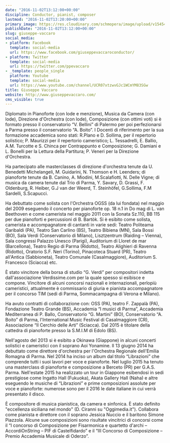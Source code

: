 ```yaml
---
date: "2016-11-02T13:12:00+00:00"
discipline: Conductor, pianist, composer
lastmod: "2016-11-02T13:20:00+00:00"
primary_image: https://res.cloudinary.com/schmopera/image/upload/v1545409169/media/webhook-uploads/1478092287888/2d5526_8a7c77c511dd47f1a7d01f0473c946b5~mv2.jpg.jpg
publishDate: "2016-11-02T13:12:00+00:00"
slug: giuseppe-vaccaro
social_media:
- platform: Facebook
  template: social-media
  url: https://www.facebook.com/giuseppevaccaroconductor/
- platform: Twitter
  template: social-media
  url: https://twitter.com/ppevaccaro
- _template: people_single
  platform: Youtube
  template: social-media
  url: https://www.youtube.com/channel/UCR07xtzwvGJc1WCmYM83SGw
title: Giuseppe Vaccaro
website: http://www.giuseppevaccaro.com/
cms_visible: true
---
```


Diplomato in Pianoforte (con lode e menzione), Musica da Camera (con lode), Direzione d'Orchestra (con lode), Composizione (con ottimi voti) si è formato presso il conservatorio “V. Bellini” di Palermo per poi perfezionarsi a Parma presso il conservatorio “A. Boito”. I Docenti di riferimento per la sua formazione accademica sono stati: R.Plano e D. Sollima, per il repertorio solistico; P. Maurizzi per il repertorio cameristico; L. Tessadrelli, E. Ballio, A.M. Turcotte e S. Chinca per Contrappunto e Composizione; G. Damiani e L. Bonelli per la Lettura della Partitura; P. Veneri per la Direzione d'Orchestra. 

Ha partecipato alle masterclasses di direzione d'orchestra tenute da U. Benedetti Michelangeli, M. Guidarini, N. Thomson e H. Leenders; di pianoforte tenute da B. Canino, A. Miodini, M.Scalafiotti, N. Delle Vigne; di musica da camera tenute dal Trio di Parma, Y. Savary, D. Grassi, F. Oldenburg, R. Heiber, G.J van der Weerd, T. Steinhöfel, G.Sollima, F.M Sardelli, S.Scapucci. 

Ha debuttato come solista con l'Orchestra OGSS (da lui fondata) nel maggio del 2009 eseguendo il concerto per pianoforte op. 18 n.1 in Do mag di L. van Beethoven e come camerista nel maggio 2011 con la Sonata Sz.110, BB 115 per due pianoforti e percussioni di B. Bartòk. Si è esibito come solista, camerista e accompagnatore di cantanti in varie sedi: Teatro Politeama Garibaldi (PA), Teatro San Carlino (BS), Teatro Bibiena (MN), Sala Bossi (BO), Sala Verdi (Conservatorio di Milano), Lisztzentrum (Raiding – Vienna), Sala congressi Palazzo Unesco (Parigi), Auditorium di Lloret de mar (Barcellona), Teatro Regio di Parma (Ridotto), Teatro Alighieri di Ravenna (Ridotto), Oratorio S.F. Neri (Torino), Pinacoteca Stuard (PR), Teatro all'Antica (Sabbioneta), Teatro Comunale (Casalmaggiore), Auditorium S. Francesco (Sciacca) etc. 

È stato vincitore della borsa di studio “G. Verdi” per compositori indetta dall'associazione Verdissime.com per la quale spesso si esibisce e compone. Vincitore di alcuni concorsi nazionali e internazionali, perlopiù cameristici, attualmente è commissario di giuria e pianista accompagnatore per il concorso TIM (sedi di Parma, Sommacampagna di Verona e Milano). 

Ha avuto contratti di collaborazione con: OSS (PA), teatro F. Zappalà (PA), Fondazione Teatro Grande (BS), Accademia “I musici di Parma”, Accademia Mediterranea di P. Ballo, Conservatorio “G. Martini” (BO), Conservatorio “A. Boito” di Parma, l'International Music Festival di Casalmaggiore (CR), Associazione “Il Cerchio delle Arti” (Sciacca). Dal 2015 è titolare della cattedra di pianoforte presso la S.M.I.M di Edolo (BS). 

Nell'agosto del 2013 si è esibito a Okinawa (Giappone) in alcuni concerti solistici e cameristici con il soprano Aoi Yonamine. Il 13 giugno 2014 ha debuttato come direttore d'orchestra per l'Orchestra Regionale dell'Emilia Romagna di Parma. Nel 2014 ha inciso un album dal titolo “Librazioni” che comprende tutti i suoi lavori per voce e pianoforte. Nel luglio 2015 ha tenuto una masterclass di pianoforte e composizione a Berceto (PR) per G.A.S. Parma. Nell'estate 2015 ha realizzato un tour in Giappone esibendosi in sedi prestigiose come Ingatto Hall (Fukuoka), Akata Gallery Hall (Naha) e altre eseguendo le musiche di “Librazioni” e prime composizioni assolute per voce e pianoforte: numerose sono per il 2016 le date italiane in cui verrà presentato il disco. 

È compositore di musica pianistica, da camera e sinfonica. È stato definito "eccellenza siciliana nel mondo" (D. Ciranni su "Oggimedia.it"). Collabora come pianista e direttore con il soprano Jessica Nuccio e il baritono Simone Piazzola. Alcune sue composizioni sono risultate vincitrici di concorsi come il “I concorso di Composizione per Fisarmonica e quartetto d'archi – AccordiOnString – PIF di Castelfidardo” e il “III Concorso di Composizione – Premio Accademia Musicale di Oderzo”.
